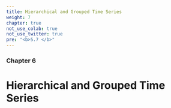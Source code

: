 ```yaml
---
title: Hierarchical and Grouped Time Series
weight: 7
chapter: true
not_use_colab: true
not_use_twitter: true
pre: "<b>5.7 </b>"
---
```


### Chapter 6

# Hierarchical and Grouped Time Series